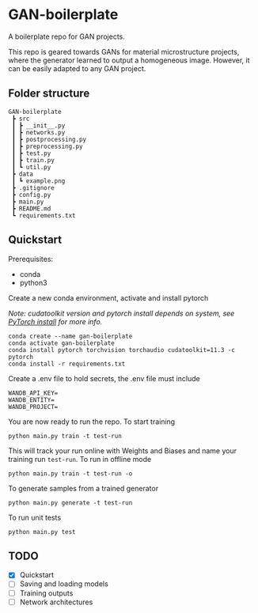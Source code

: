 # GAN-boilerplate

A boilerplate repo for GAN projects.

This repo is geared towards GANs for material microstructure projects, where the generator learned to output a homogeneous image. However, it can be easily adapted to any GAN project.

## Folder structure

```
GAN-boilerplate
 ┣ src
 ┃ ┣ __init__.py
 ┃ ┣ networks.py
 ┃ ┣ postprocessing.py
 ┃ ┣ preprocessing.py
 ┃ ┣ test.py
 ┃ ┣ train.py
 ┃ ┗ util.py
 ┣ data
 ┃ ┗ example.png
 ┣ .gitignore
 ┣ config.py
 ┣ main.py
 ┣ README.md
 ┗ requirements.txt
```

## Quickstart

Prerequisites:

- conda
- python3

Create a new conda environment, activate and install pytorch

_Note: cudatoolkit version and pytorch install depends on system, see [PyTorch install](https://pytorch.org/get-started/locally/) for more info._

```
conda create --name gan-boilerplate
conda activate gan-boilerplate
conda install pytorch torchvision torchaudio cudatoolkit=11.3 -c pytorch
conda install -r requirements.txt
```

Create a .env file to hold secrets, the .env file must include

```
WANDB_API_KEY=
WANDB_ENTITY=
WANDB_PROJECT=
```

You are now ready to run the repo. To start training

```
python main.py train -t test-run
```

This will track your run online with Weights and Biases and name your training run `test-run`. To run in offline mode

```
python main.py train -t test-run -o
```

To generate samples from a trained generator

```
python main.py generate -t test-run
```

To run unit tests

```
python main.py test
```

## TODO

- [x] Quickstart
- [ ] Saving and loading models
- [ ] Training outputs
- [ ] Network architectures
